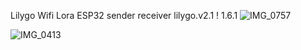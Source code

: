 Lilygo Wifi Lora ESP32
sender receiver lilygo.v2.1 ! 1.6.1
![IMG_0757](https://github.com/user-attachments/assets/64a60265-7f63-4ae9-8152-7da6b44d15a3)

![IMG_0413](https://github.com/user-attachments/assets/65c278e2-5592-4746-9d13-0c5397fb534f)
